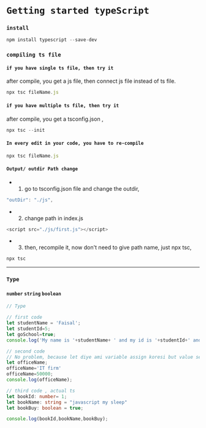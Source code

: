 # `Getting started typeScript` 


### `install` 
```javascript
npm install typescript --save-dev

```



### `compiling ts file` 

#### `if you have single ts file, then try it`

after compile, you get a js file, then connect js file instead of ts file.

```javascript
npx tsc fileName.js

```

#### `if you have multiple ts file, then try it`

after compile, you get a tsconfig.json ,

```javascript
npx tsc --init

```

#### `In every edit in your code, you have to re-compile`
```javascript
npx tsc fileName.js

```

#### `Output/ outdir Path change`

- 1. go to tsconfig.json file and change the outdir,

```javascript
"outDir": "./js",

```
- 2. change path in index.js

```javascript
<script src="./js/first.js"></script>

```

- 3. then, recompile it, now don't need to give path name, just npx tsc,

```javascript
npx tsc

```

---

### `Type`
#### `number`  `string`  `boolean` 
```typescript
// Type

// first code 
let studentName = 'Faisal';
let studentId=5;
let goSchool=true;
console.log('My name is '+studentName+ ' and my id is '+studentId+' and go school? ans:  '+goSchool);

// second code 
// No problem, because let diye ami variable assign koresi but value set kori nai.
let officeName;
officeName='IT firm'
officeName=50000;
console.log(officeName);

// third code , actual ts
let bookId: number= 1;
let bookName: string = "javascript my sleep"
let bookBuy: boolean = true;

console.log(bookId,bookName,bookBuy);

```








 

